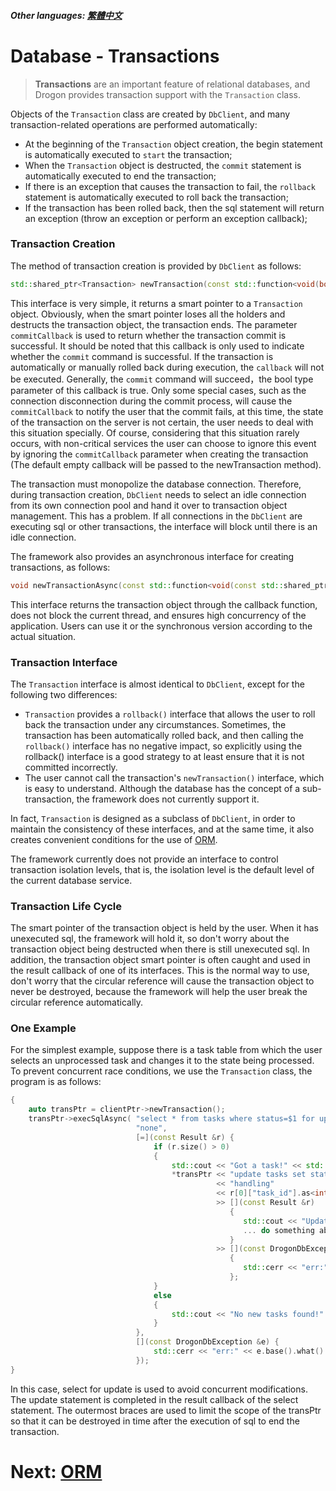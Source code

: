 ##### Other languages: [繁體中文](/JB_TW/ENG-08-2-Database-Transaction.tw.md)

# Database - Transactions

> **Transactions** are an important feature of relational databases, and Drogon provides transaction support with the `Transaction` class.

Objects of the `Transaction` class are created by `DbClient`, and many transaction-related operations are performed automatically:

- At the beginning of the `Transaction` object creation, the begin statement is automatically executed to `start` the transaction;
- When the `Transaction` object is destructed, the `commit` statement is automatically executed to end the transaction;
- If there is an exception that causes the transaction to fail, the `rollback` statement is automatically executed to roll back the transaction;
- If the transaction has been rolled back, then the sql statement will return an exception (throw an exception or perform an exception callback);

### Transaction Creation

The method of transaction creation is provided by `DbClient` as follows:

```c++
std::shared_ptr<Transaction> newTransaction(const std::function<void(bool)> &commitCallback = std::function<void(bool)>())
```

This interface is very simple, it returns a smart pointer to a `Transaction` object. Obviously, when the smart pointer loses all the holders and destructs the transaction object, the transaction ends. The parameter `commitCallback` is used to return whether the transaction commit is successful. It should be noted that this callback is only used to indicate whether the `commit` command is successful. If the transaction is automatically or manually rolled back during execution, the `callback` will not be executed. Generally, the `commit` command will succeed，the bool type parameter of this callback is true. Only some special cases, such as the connection disconnection during the commit process, will cause the `commitCallback` to notify the user that the commit fails, at this time, the state of the transaction on the server is not certain, the user needs to deal with this situation specially. Of course, considering that this situation rarely occurs, with non-critical services the user can choose to ignore this event by ignoring the `commitCallback` parameter when creating the transaction (The default empty callback will be passed to the newTransaction method).

The transaction must monopolize the database connection. Therefore, during transaction creation, `DbClient` needs to select an idle connection from its own connection pool and hand it over to transaction object management. This has a problem. If all connections in the `DbClient` are executing sql or other transactions, the interface will block until there is an idle connection.

The framework also provides an asynchronous interface for creating transactions, as follows:

```c++
void newTransactionAsync(const std::function<void(const std::shared_ptr<Transaction> &)> &callback);
```

This interface returns the transaction object through the callback function, does not block the current thread, and ensures high concurrency of the application. Users can use it or the synchronous version according to the actual situation.

### Transaction Interface

The `Transaction` interface is almost identical to `DbClient`, except for the following two differences:

- `Transaction` provides a `rollback()` interface that allows the user to roll back the transaction under any circumstances. Sometimes, the transaction has been automatically rolled back, and then calling the `rollback()` interface has no negative impact, so explicitly using the rollback() interface is a good strategy to at least ensure that it is not committed incorrectly.
- The user cannot call the transaction's `newTransaction()` interface, which is easy to understand. Although the database has the concept of a sub-transaction, the framework does not currently support it.

In fact, `Transaction` is designed as a subclass of `DbClient`, in order to maintain the consistency of these interfaces, and at the same time, it also creates convenient conditions for the use of [ORM](/ENG/ENG-08-3-Database-ORM).

The framework currently does not provide an interface to control transaction isolation levels, that is, the isolation level is the default level of the current database service.

### Transaction Life Cycle

The smart pointer of the transaction object is held by the user. When it has unexecuted sql, the framework will hold it, so don't worry about the transaction object being destructed when there is still unexecuted sql. In addition, the transaction object smart pointer is often caught and used in the result callback of one of its interfaces. This is the normal way to use, don't worry that the circular reference will cause the transaction object to never be destroyed, because the framework will help the user break the circular reference automatically.

### One Example

For the simplest example, suppose there is a task table from which the user selects an unprocessed task and changes it to the state being processed. To prevent concurrent race conditions, we use the `Transaction` class, the program is as follows:

```c++
{
    auto transPtr = clientPtr->newTransaction();
    transPtr->execSqlAsync( "select * from tasks where status=$1 for update order by time",
                            "none",
                            [=](const Result &r) {
                                if (r.size() > 0)
                                {
                                    std::cout << "Got a task!" << std::endl;
                                    *transPtr << "update tasks set status=$1 where task_id=$2"
                                              << "handling"
                                              << r[0]["task_id"].as<int64_t>()
                                              >> [](const Result &r)
                                                 {
                                                    std::cout << "Updated!";
                                                    ... do something about the task;
                                                 }
                                              >> [](const DrogonDbException &e)
                                                 {
                                                    std::cerr << "err:" << e.base().what() << std::end;
                                                 };
                                }
                                else
                                {
                                    std::cout << "No new tasks found!" << std::endl;
                                }
                            },
                            [](const DrogonDbException &e) {
                                std::cerr << "err:" << e.base().what() << std::end;
                            });
}
```

In this case, select for update is used to avoid concurrent modifications. The update statement is completed in the result callback of the select statement. The outermost braces are used to limit the scope of the transPtr so that it can be destroyed in time after the execution of sql to end the transaction.

# Next: [ORM](/ENG/ENG-08-3-Database-ORM)
